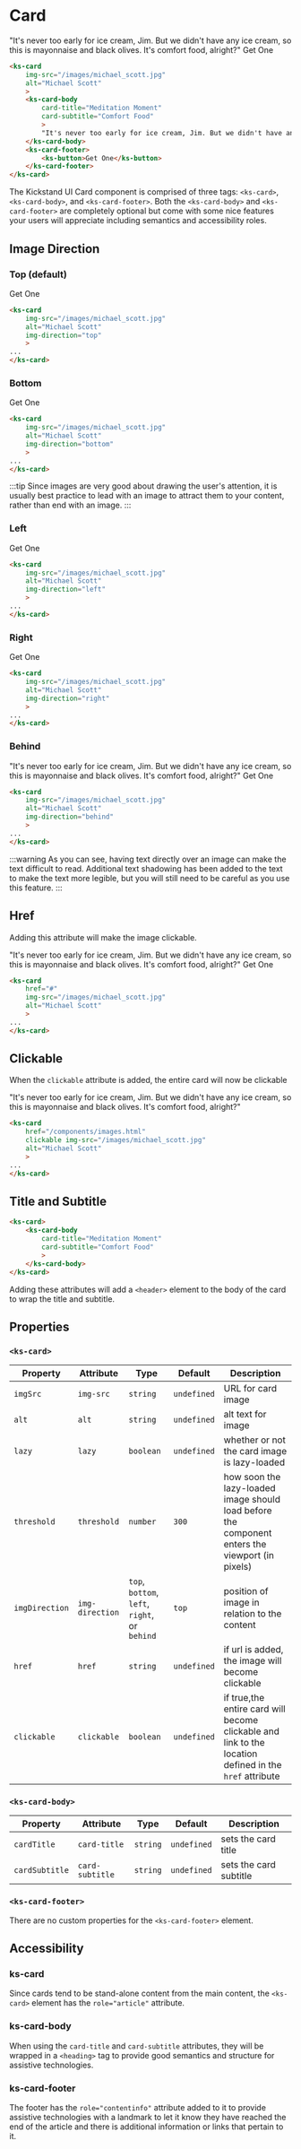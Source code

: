 # Card

<div class="my-xl w-50 sm:w-75">
    <ks-card
        img-src="/images/michael_scott.jpg"
        alt="Michael Scott"
        >
        <ks-card-body
            card-title="Meditation Moment"
            card-subtitle="Comfort Food"
            >
            "It's never too early for ice cream, Jim. But we didn't have any ice cream, so this is mayonnaise and black olives. It's comfort food, alright?"
        </ks-card-body>
        <ks-card-footer>
            <ks-button>Get One</ks-button>
        </ks-card-footer>
    </ks-card>
</div>

```html
<ks-card
    img-src="/images/michael_scott.jpg"
    alt="Michael Scott"
    >
    <ks-card-body
        card-title="Meditation Moment"
        card-subtitle="Comfort Food"
        >
        "It's never too early for ice cream, Jim. But we didn't have any ice cream, so this is mayonnaise and black olives. It's comfort food, alright?"
    </ks-card-body>
    <ks-card-footer>
        <ks-button>Get One</ks-button>
    </ks-card-footer>
</ks-card>
```

The Kickstand UI Card component is comprised of three tags: `<ks-card>`, `<ks-card-body>`, and `<ks-card-footer>`. Both the `<ks-card-body>` and `<ks-card-footer>` are completely optional but come with some nice features your users will appreciate including semantics and accessibility roles.

## Image Direction

### Top (default)

<div>
    <ks-card img-src="/images/michael_scott.jpg" alt="Michael Scott" class="w-40 mr-sm mb-sm">
        <ks-card-body card-title="Meditation Moment" card-subtitle="Comfort Food">
        </ks-card-body>
        <ks-card-footer>
            <ks-button>Get One</ks-button>
        </ks-card-footer>
    </ks-card>
</div>

```html
<ks-card 
    img-src="/images/michael_scott.jpg"
    alt="Michael Scott"
    img-direction="top"
    >
...
</ks-card>
```

### Bottom

<div>
    <ks-card img-src="/images/michael_scott.jpg" alt="Michael Scott" class="w-40 mr-sm mb-sm" img-direction="bottom">
        <ks-card-body card-title="Meditation Moment" card-subtitle="Comfort Food" img-display="bottom">
        </ks-card-body>
        <ks-card-footer>
            <ks-button>Get One</ks-button>
        </ks-card-footer>
    </ks-card>
</div>

```html
<ks-card
    img-src="/images/michael_scott.jpg"
    alt="Michael Scott"
    img-direction="bottom"
    >
...
</ks-card>
```

:::tip
Since images are very good about drawing the user's attention, it is usually best practice to lead with an image to attract them to your content, rather than end with an image.
:::

### Left

<div>
    <ks-card img-src="/images/michael_scott.jpg" alt="Michael Scott" class="mr-sm mb-sm" img-direction="left">
        <ks-card-body card-title="Meditation Moment" card-subtitle="Comfort Food">
        </ks-card-body>
        <ks-card-footer>
            <ks-button>Get One</ks-button>
        </ks-card-footer>
    </ks-card>
</div>

```html
<ks-card
    img-src="/images/michael_scott.jpg"
    alt="Michael Scott"
    img-direction="left"
    >
...
</ks-card>
```

### Right

<div>
    <ks-card img-src="/images/michael_scott.jpg" alt="Michael Scott" class="mr-sm mb-sm" img-direction="right">
        <ks-card-body card-title="Meditation Moment" card-subtitle="Comfort Food">
        </ks-card-body>
        <ks-card-footer>
            <ks-button>Get One</ks-button>
        </ks-card-footer>
    </ks-card>
</div>

```html
<ks-card
    img-src="/images/michael_scott.jpg"
    alt="Michael Scott"
    img-direction="right"
    >
...
</ks-card>
```

### Behind

<div>
    <ks-card img-src="/images/michael_scott.jpg" alt="Michael Scott" class="w-70 mr-sm mb-sm" img-direction="behind">
        <ks-card-body card-title="Meditation Moment" card-subtitle="Comfort Food" img-display="bottom">
            "It's never too early for ice cream, Jim. But we didn't have any ice cream, so this is mayonnaise and black olives. It's comfort food, alright?"
        </ks-card-body>
        <ks-card-footer>
            <ks-button>Get One</ks-button>
        </ks-card-footer>
    </ks-card>
</div>

```html
<ks-card
    img-src="/images/michael_scott.jpg"
    alt="Michael Scott"
    img-direction="behind"
    >
...
</ks-card>
```

:::warning
As you can see, having text directly over an image can make the text difficult to read. Additional text shadowing has been added to the text to make the text more legible, but you will still need to be careful as you use this feature.
:::

## Href

Adding this attribute will make the image clickable.

<div>
    <ks-card img-src="/images/michael_scott.jpg" alt="Michael Scott" class="w-50 mr-sm mb-sm" href="#">
        <ks-card-body card-title="Meditation Moment" card-subtitle="Comfort Food" img-display="bottom">
            "It's never too early for ice cream, Jim. But we didn't have any ice cream, so this is mayonnaise and black olives. It's comfort food, alright?"
        </ks-card-body>
        <ks-card-footer>
            <ks-button>Get One</ks-button>
        </ks-card-footer>
    </ks-card>
</div>

```html
<ks-card
    href="#"
    img-src="/images/michael_scott.jpg"
    alt="Michael Scott"
    >
...
</ks-card>
```

## Clickable

When the `clickable` attribute is added, the entire card will now be clickable

<div>
    <ks-card img-src="/images/michael_scott.jpg" alt="Michael Scott" class="w-50 mr-sm mb-sm" href="/components/images.html" clickable>
        <ks-card-body card-title="Meditation Moment" card-subtitle="Comfort Food" img-display="bottom">
            "It's never too early for ice cream, Jim. But we didn't have any ice cream, so this is mayonnaise and black olives. It's comfort food, alright?"
        </ks-card-body>
    </ks-card>
</div>

```html
<ks-card
    href="/components/images.html"
    clickable img-src="/images/michael_scott.jpg"
    alt="Michael Scott"
    >
...
</ks-card>
```

## Title and Subtitle

<div class="w-50 mt-lg">
    <ks-card>
        <ks-card-body card-title="Meditation Moment" card-subtitle="Comfort Food"></ks-card-body>
    </ks-card>
</div>

```html
<ks-card>
    <ks-card-body
        card-title="Meditation Moment"
        card-subtitle="Comfort Food"
        >
    </ks-card-body>
</ks-card>
```

Adding these attributes will add a `<header>` element to the body of the card to wrap the title and subtitle.

## Properties

### `<ks-card>`

| Property | Attribute | Type     | Default     | Description |
| -------- | --------- | -------- | ----------- | ----------- |
| `imgSrc`   | `img-src`    | `string` | `undefined` | URL for card image  |
| `alt`    | `alt`     | `string` | `undefined` | alt text for image |
| `lazy`    | `lazy`     | `boolean` | `undefined` | whether or not the card image is lazy-loaded |
| `threshold`    | `threshold`     | `number` | `300` | how soon the lazy-loaded image should load before the component enters the viewport (in pixels) |
| `imgDirection`    | `img-direction`     | `top`, `bottom`, `left`, `right`, or `behind` | `top` | position of image in relation to the content |
| `href`    | `href`     | `string` | `undefined` | if url is added, the image will become clickable |
| `clickable`    | `clickable`     | `boolean` | `undefined` | if true,the entire card will become clickable and link to the location defined in the `href` attribute |

### `<ks-card-body>`

| Property   | Attribute  | Type      | Default     | Description |
| ---------- | ---------- | --------- | ----------- | ----------- |
| `cardTitle` | `card-title` | `string` | `undefined`     | sets the card title |
| `cardSubtitle`  | `card-subtitle`  | `string`  | `undefined` | sets the card subtitle |

### `<ks-card-footer>`

There are no custom properties for the `<ks-card-footer>` element.

## Accessibility

### ks-card

Since cards tend to be stand-alone content from the main content, the `<ks-card>` element has the `role="article"` attribute.

### ks-card-body

When using the `card-title` and `card-subtitle` attributes, they will be wrapped in a `<heading>` tag to provide good semantics and structure for assistive technologies.

### ks-card-footer

The footer has the `role="contentinfo"` attribute added to it to provide assistive technologies with a landmark to let it know they have reached the end of the article and there is additional information or links that pertain to it.
